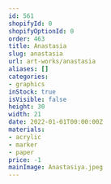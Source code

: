 ```yaml
---
id: 561
shopifyId: 0
shopifyOptionId: 0
order: 463
title: Anastasia
slug: anastasia
url: art-works/anastasia
aliases: []
categories:
- graphics
inStock: true
isVisible: false
height: 30
width: 21
date: 2022-01-01T00:00:00Z
materials:
- acrylic
- marker
- paper
price: -1
mainImage: Anastasiya.jpeg
---
```

